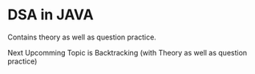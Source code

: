 # DSA in JAVA
Contains theory as well as question practice.



Next Upcomming Topic is Backtracking (with Theory as well as question practice)
